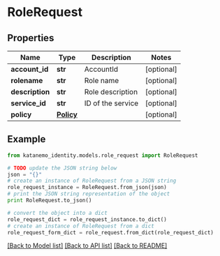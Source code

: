 # RoleRequest


## Properties
Name | Type | Description | Notes
------------ | ------------- | ------------- | -------------
**account_id** | **str** | AccountId | [optional] 
**rolename** | **str** | Role name | [optional] 
**description** | **str** | Role description | [optional] 
**service_id** | **str** | ID of the service | [optional] 
**policy** | [**Policy**](Policy.md) |  | [optional] 

## Example

```python
from katanemo_identity.models.role_request import RoleRequest

# TODO update the JSON string below
json = "{}"
# create an instance of RoleRequest from a JSON string
role_request_instance = RoleRequest.from_json(json)
# print the JSON string representation of the object
print RoleRequest.to_json()

# convert the object into a dict
role_request_dict = role_request_instance.to_dict()
# create an instance of RoleRequest from a dict
role_request_form_dict = role_request.from_dict(role_request_dict)
```
[[Back to Model list]](../README.md#documentation-for-models) [[Back to API list]](../README.md#documentation-for-api-endpoints) [[Back to README]](../README.md)


